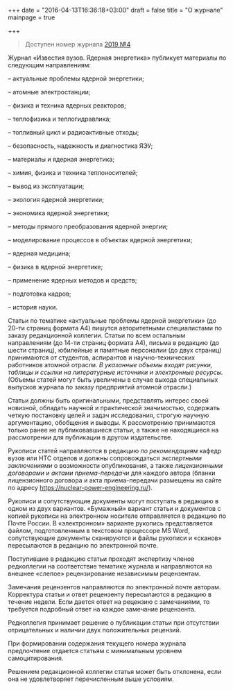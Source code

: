 +++
date = "2016-04-13T16:36:18+03:00"
draft = false
title = "О журнале"
mainpage = true

+++

> Доступен номер журнала [2019 №4](/issue/2019-04/)

Журнал «Известия вузов. Ядерная энергетика» публикует материалы по
следующим направлениям:

– актуальные проблемы ядерной энергетики;

– атомные электростанции;

– физика и техника ядерных реакторов;

– теплофизика и теплогидравлика;

– топливный цикл и радиоактивные отходы;

– безопасность, надежность и диагностика ЯЭУ;

– материалы и ядерная энергетика;

– химия, физика и техника теплоносителей;

– вывод из эксплуатации;

– экология ядерной энергетики;

– экономика ядерной энергетики;

– методы прямого преобразования ядерной энергии;

– моделирование процессов в объектах ядерной энергетики;

– ядерная медицина;

– физика в ядерной энергетике;

– применение ядерных методов и средств;

– подготовка кадров;

– история науки.

Статьи по тематике «актуальные проблемы ядерной энергетики» (до 20-ти
страниц формата А4) пишутся авторитетными специалистами по заказу
редакционной коллегии. Статьи по всем остальным направлениям (до 14-ти
страниц формата А4), письма в редакцию (до шести страниц), юбилейные и
памятные персоналии (до двух страниц) принимаются от студентов,
аспирантов и научно-технических работников атомной отрасли. *В указанные
объемы входят рисунки, таблицы и ссылки на литературные источники и
электронные ресурсы.* (Объемы статей могут быть увеличены в случае
выхода специальных выпусков журнала по заказу предприятий атомной
отрасли.)

Статьи должны быть оригинальными, представлять интерес своей новизной,
обладать научной и практической значимостью, содержать четкую постановку
целей и задач исследования, строгую научную аргументацию, обобщения и
выводы. К рассмотрению принимаются только ранее не публиковавшиеся
статьи, а также не находящиеся на рассмотрении для публикации в другом
издательстве.

Рукописи статей направляются в редакцию *по рекомендациям* кафедр вузов
или НТС отделов и должны сопровождаться *экспертными заключениями* о
возможности опубликования, а также *лицензионными договорами* и *актами
приема-передачи* для каждого автора (бланки лицензионного договора и
акта приема-передачи размещены на сайте по адресу
https://nuclear-power-engineering.ru/).

Рукописи и сопутствующие документы могут поступать в редакцию в одном из
двух вариантов. «Бумажный» вариант статьи и документов с копией рукописи
на электронном носителе отправляется в редакцию по Почте России. В
«электронном» варианте рукопись представляется файлом, подготовленным в
текстовом процессоре MS Word, сопутствующие документы сканируются и
файлы рукописи и «сканов» пересылаются в редакцию по электронной почте.

Поступившие в редакцию статьи проходят экспертизу членов редколлегии на
соответствие тематике журнала и направляются на внешнее «слепое»
рецензирование независимым рецензентам.

Замечания рецензентов направляются по электронной почте авторам.
Корректура статьи и ответ рецензенту пересылаются в редакцию в течение
недели. Если дается ответ на рецензию с замечаниями, то требуется
подробный ответ на каждое замечание рецензента.

Редколлегия принимает решение о публикации статьи при отсутствии
отрицательных и наличии двух положительных рецензий.

При формировании содержания текущего номера журнала предпочтение
отдается статьям с минимальным уровнем самоцитирования.

Решением редакционной коллегии статья может быть отклонена, если она не
удовлетворяет перечисленным выше условиям.
